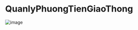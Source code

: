 # QuanlyPhuongTienGiaoThong
![image](https://github.com/user-attachments/assets/0363e32c-2d71-4f33-a350-85ed8595d965)

